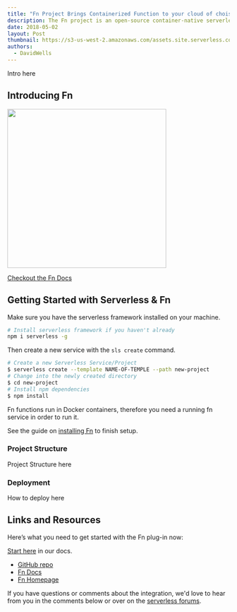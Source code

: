 ```yaml
---
title: "Fn Project Brings Containerized Function to your cloud of choise & on-prem"
description: The Fn project is an open-source container-native serverless platform that you can run anywhere -- any cloud or on-premise
date: 2018-05-02
layout: Post
thumbnail: https://s3-us-west-2.amazonaws.com/assets.site.serverless.com/blog/fn-thumb.jpg
authors:
  - DavidWells
---
```


Intro here

## Introducing Fn

<a href="http://fnproject.io/" target="_blank">
  <img width="360" src="https://s3-us-west-2.amazonaws.com/assets.site.serverless.com/blog/fn-thumb.jpg" />
</a>

[Checkout the Fn Docs](https://serverless.com/framework/docs/providers/fn/)

## Getting Started with Serverless & Fn

Make sure you have the serverless framework installed on your machine.

```bash
# Install serverless framework if you haven't already
npm i serverless -g
```

Then create a new service with the `sls create` command.

```bash
# Create a new Serverless Service/Project
$ serverless create --template NAME-OF-TEMPLE --path new-project
# Change into the newly created directory
$ cd new-project
# Install npm dependencies
$ npm install
```

Fn functions run in Docker containers, therefore you need a running fn service in order to run it.

See the guide on [installing Fn](/framework/docs/providers/fn/guide/installation/) to finish setup.

### Project Structure

Project Structure here

### Deployment

How to deploy here

## Links and Resources

Here’s what you need to get started with the Fn plug-in now:

[Start here](/framework/docs/providers/fn/guide/quick-start/) in our docs.

- [GitHub repo](https://github.com/fnproject/serverless-integration/)
- [Fn Docs](https://serverless.com/framework/docs/providers/fn/)
- [Fn Homepage](http://fnproject.io/)

If you have questions or comments about the integration, we'd love to hear from you in the comments below or over on the [serverless forums](https://forum.serverless.com/).